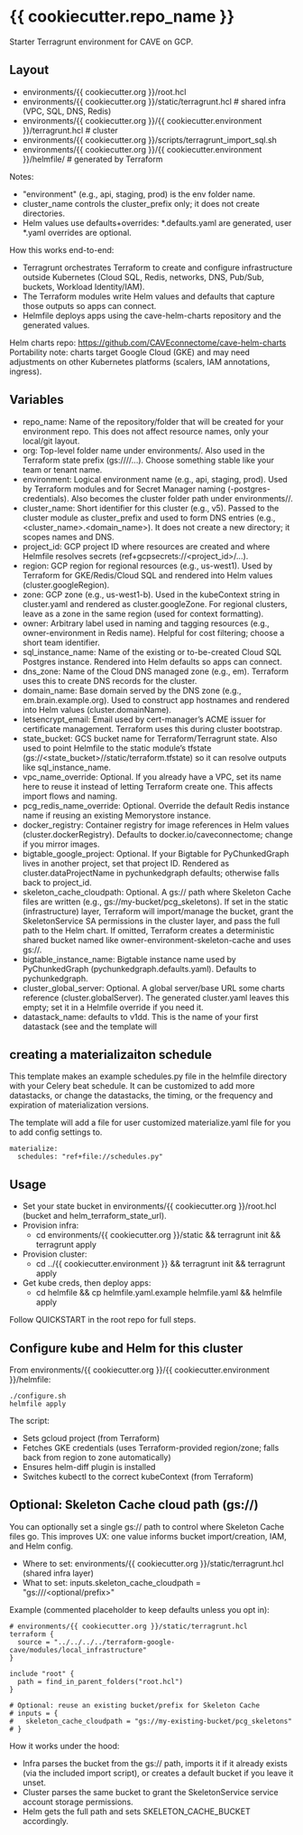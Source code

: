 # {{ cookiecutter.repo_name }}

Starter Terragrunt environment for CAVE on GCP.

## Layout
- environments/{{ cookiecutter.org }}/root.hcl
- environments/{{ cookiecutter.org }}/static/terragrunt.hcl  # shared infra (VPC, SQL, DNS, Redis)
- environments/{{ cookiecutter.org }}/{{ cookiecutter.environment }}/terragrunt.hcl  # cluster
- environments/{{ cookiecutter.org }}/scripts/terragrunt_import_sql.sh
- environments/{{ cookiecutter.org }}/{{ cookiecutter.environment }}/helmfile/  # generated by Terraform

Notes:
- "environment" (e.g., api, staging, prod) is the env folder name.
- cluster_name controls the cluster_prefix only; it does not create directories.
- Helm values use defaults+overrides: *.defaults.yaml are generated, user *.yaml overrides are optional.

How this works end-to-end:
- Terragrunt orchestrates Terraform to create and configure infrastructure outside Kubernetes (Cloud SQL, Redis, networks, DNS, Pub/Sub, buckets, Workload Identity/IAM).
- The Terraform modules write Helm values and defaults that capture those outputs so apps can connect.
- Helmfile deploys apps using the cave-helm-charts repository and the generated values.

Helm charts repo: https://github.com/CAVEconnectome/cave-helm-charts
Portability note: charts target Google Cloud (GKE) and may need adjustments on other Kubernetes platforms (scalers, IAM annotations, ingress).

## Variables
- repo_name: Name of the repository/folder that will be created for your environment repo. This does not affect resource names, only your local/git layout.
- org: Top-level folder name under environments/. Also used in the Terraform state prefix (gs://<state-bucket>/<org>/...). Choose something stable like your team or tenant name.
- environment: Logical environment name (e.g., api, staging, prod). Used by Terraform modules and for Secret Manager naming (<environment>-postgres-credentials). Also becomes the cluster folder path under environments/<org>/.
- cluster_name: Short identifier for this cluster (e.g., v5). Passed to the cluster module as cluster_prefix and used to form DNS entries (e.g., <cluster_name>.<domain_name>). It does not create a new directory; it scopes names and DNS.
- project_id: GCP project ID where resources are created and where Helmfile resolves secrets (ref+gcpsecrets://<project_id>/...).
- region: GCP region for regional resources (e.g., us-west1). Used by Terraform for GKE/Redis/Cloud SQL and rendered into Helm values (cluster.googleRegion).
- zone: GCP zone (e.g., us-west1-b). Used in the kubeContext string in cluster.yaml and rendered as cluster.googleZone. For regional clusters, leave as a zone in the same region (used for context formatting).
- owner: Arbitrary label used in naming and tagging resources (e.g., owner-environment in Redis name). Helpful for cost filtering; choose a short team identifier.
- sql_instance_name: Name of the existing or to-be-created Cloud SQL Postgres instance. Rendered into Helm defaults so apps can connect.
- dns_zone: Name of the Cloud DNS managed zone (e.g., em). Terraform uses this to create DNS records for the cluster.
- domain_name: Base domain served by the DNS zone (e.g., em.brain.example.org). Used to construct app hostnames and rendered into Helm values (cluster.domainName).
- letsencrypt_email: Email used by cert-manager’s ACME issuer for certificate management. Terraform uses this during cluster bootstrap.
- state_bucket: GCS bucket name for Terraform/Terragrunt state. Also used to point Helmfile to the static module’s tfstate (gs://<state_bucket>/<org>/static/terraform.tfstate) so it can resolve outputs like sql_instance_name.
- vpc_name_override: Optional. If you already have a VPC, set its name here to reuse it instead of letting Terraform create one. This affects import flows and naming.
- pcg_redis_name_override: Optional. Override the default Redis instance name if reusing an existing Memorystore instance.
- docker_registry: Container registry for image references in Helm values (cluster.dockerRegistry). Defaults to docker.io/caveconnectome; change if you mirror images.
- bigtable_google_project: Optional. If your Bigtable for PyChunkedGraph lives in another project, set that project ID. Rendered as cluster.dataProjectName in pychunkedgraph defaults; otherwise falls back to project_id.
- skeleton_cache_cloudpath: Optional. A gs:// path where Skeleton Cache files are written (e.g., gs://my-bucket/pcg_skeletons). If set in the static (infrastructure) layer, Terraform will import/manage the bucket, grant the SkeletonService SA permissions in the cluster layer, and pass the full path to the Helm chart. If omitted, Terraform creates a deterministic shared bucket named like owner-environment-skeleton-cache and uses gs://<bucket>.
- bigtable_instance_name: Bigtable instance name used by PyChunkedGraph (pychunkedgraph.defaults.yaml). Defaults to pychunkedgraph.
- cluster_global_server: Optional. A global server/base URL some charts reference (cluster.globalServer). The generated cluster.yaml leaves this empty; set it in a Helmfile override if you need it.
- datastack_name: defaults to v1dd.  This is the name of your first datastack (see and the template will 

## creating a materializaiton schedule
This template makes an example schedules.py file in the helmfile directory with your Celery beat schedule.  It can be customized to add more datastacks, or change the datastacks, the timing, or the frequency and expiration of materialization versions. 

The template will add a file for user customized materialize.yaml file for you to add config settings to.

```
materialize:
  schedules: "ref+file://schedules.py"
```


## Usage
- Set your state bucket in environments/{{ cookiecutter.org }}/root.hcl (bucket and helm_terraform_state_url).
- Provision infra:
  - cd environments/{{ cookiecutter.org }}/static && terragrunt init && terragrunt apply
- Provision cluster:
  - cd ../{{ cookiecutter.environment }} && terragrunt init && terragrunt apply
- Get kube creds, then deploy apps:
  - cd helmfile && cp helmfile.yaml.example helmfile.yaml && helmfile apply

Follow QUICKSTART in the root repo for full steps.

## Configure kube and Helm for this cluster
From environments/{{ cookiecutter.org }}/{{ cookiecutter.environment }}/helmfile:

```
./configure.sh
helmfile apply
```

The script:
- Sets gcloud project (from Terraform)
- Fetches GKE credentials (uses Terraform-provided region/zone; falls back from region to zone automatically)
- Ensures helm-diff plugin is installed
- Switches kubectl to the correct kubeContext (from Terraform)

## Optional: Skeleton Cache cloud path (gs://)

You can optionally set a single gs:// path to control where Skeleton Cache files go. This improves UX: one value informs bucket import/creation, IAM, and Helm config.

- Where to set: environments/{{ cookiecutter.org }}/static/terragrunt.hcl (shared infra layer)
- What to set: inputs.skeleton_cache_cloudpath = "gs://<bucket>/<optional/prefix>"

Example (commented placeholder to keep defaults unless you opt in):

```
# environments/{{ cookiecutter.org }}/static/terragrunt.hcl
terraform {
  source = "../../../../terraform-google-cave/modules/local_infrastructure"
}

include "root" {
  path = find_in_parent_folders("root.hcl")
}

# Optional: reuse an existing bucket/prefix for Skeleton Cache
# inputs = {
#   skeleton_cache_cloudpath = "gs://my-existing-bucket/pcg_skeletons"
# }
```

How it works under the hood:
- Infra parses the bucket from the gs:// path, imports it if it already exists (via the included import script), or creates a default bucket if you leave it unset.
- Cluster parses the same bucket to grant the SkeletonService service account storage permissions.
- Helm gets the full path and sets SKELETON_CACHE_BUCKET accordingly.
